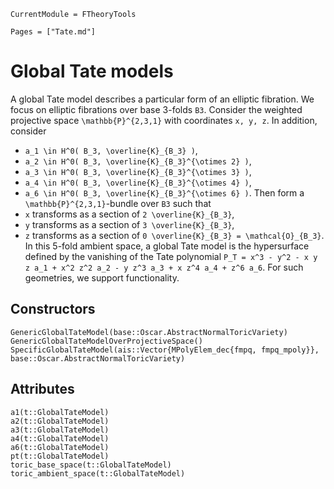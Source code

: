 ```@meta
CurrentModule = FTheoryTools
```

```@contents
Pages = ["Tate.md"]
```

# Global Tate models

A global Tate model describes a particular form of an elliptic fibration.
We focus on elliptic fibrations over base 3-folds ``B3``. Consider
the weighted projective space ``\mathbb{P}^{2,3,1}`` with coordinates
``x, y, z``. In addition, consider
- ``a_1 \in H^0( B_3, \overline{K}_{B_3} )``,
- ``a_2 \in H^0( B_3, \overline{K}_{B_3}^{\otimes 2} )``,
- ``a_3 \in H^0( B_3, \overline{K}_{B_3}^{\otimes 3} )``,
- ``a_4 \in H^0( B_3, \overline{K}_{B_3}^{\otimes 4} )``,
- ``a_6 \in H^0( B_3, \overline{K}_{B_3}^{\otimes 6} )``.
Then form a ``\mathbb{P}^{2,3,1}``-bundle over ``B3`` such that
- ``x`` transforms as a section of ``2 \overline{K}_{B_3}``,
- ``y`` transforms as a section of ``3 \overline{K}_{B_3}``,
- ``z`` transforms as a section of ``0 \overline{K}_{B_3} = \mathcal{O}_{B_3}``.
In this 5-fold ambient space, a global Tate model is the hypersurface defined
by the vanishing of the Tate polynomial
``P_T = x^3 - y^2 - x y z a_1 + x^2 z^2 a_2 - y z^3 a_3 + x z^4 a_4 + z^6 a_6``.
For such geometries, we support functionality.


## Constructors

```@docs
GenericGlobalTateModel(base::Oscar.AbstractNormalToricVariety)
GenericGlobalTateModelOverProjectiveSpace()
SpecificGlobalTateModel(ais::Vector{MPolyElem_dec{fmpq, fmpq_mpoly}}, base::Oscar.AbstractNormalToricVariety)
```


## Attributes

```@docs
a1(t::GlobalTateModel)
a2(t::GlobalTateModel)
a3(t::GlobalTateModel)
a4(t::GlobalTateModel)
a6(t::GlobalTateModel)
pt(t::GlobalTateModel)
toric_base_space(t::GlobalTateModel)
toric_ambient_space(t::GlobalTateModel)
```
